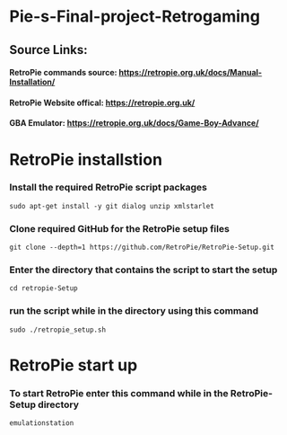 # Pie-s-Final-project-Retrogaming

## Source Links:
####  RetroPie commands source: https://retropie.org.uk/docs/Manual-Installation/
####  RetroPie Website offical: https://retropie.org.uk/
####  GBA Emulator: https://retropie.org.uk/docs/Game-Boy-Advance/

# RetroPie installstion 

###  Install the required RetroPie script packages
```
sudo apt-get install -y git dialog unzip xmlstarlet
```
###  Clone required GitHub for the RetroPie setup files
```
git clone --depth=1 https://github.com/RetroPie/RetroPie-Setup.git
```

###  Enter the directory that contains the script to start the setup
```
cd retropie-Setup
```
###  run the script while in the directory using this command 
```
sudo ./retropie_setup.sh
```

# RetroPie start up
###  To start RetroPie enter this command while in the RetroPie-Setup directory
```
emulationstation
```

